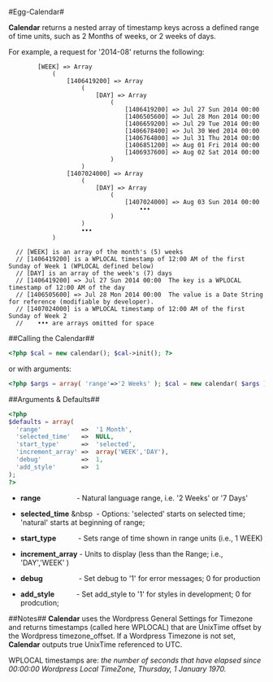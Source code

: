 #Egg-Calendar#

**Calendar** returns a nested array of timestamp keys across a defined range of time units, such as 2 Months of weeks, or 2 weeks of days.

For example, a request for '2014-08' returns the following:
```
  		[WEEK] => Array
  			(
  				[1406419200] => Array
  					(
  						[DAY] => Array
  							(
  								[1406419200] => Jul 27 Sun 2014 00:00
  								[1406505600] => Jul 28 Mon 2014 00:00
  								[1406659200] => Jul 29 Tue 2014 00:00
  								[1406678400] => Jul 30 Wed 2014 00:00
  								[1406764800] => Jul 31 Thu 2014 00:00
  								[1406851200] => Aug 01 Fri 2014 00:00
  								[1406937600] => Aug 02 Sat 2014 00:00
  							)
  					)
  				[1407024000] => Array
  					(
  						[DAY] => Array
  							(
  								[1407024000] => Aug 03 Sun 2014 00:00
  									•••
  							)
  					)
  					•••
  			)
  			
  // [WEEK] is an array of the month's (5) weeks
  // [1406419200] is a WPLOCAL timestamp of 12:00 AM of the first Sunday of Week 1 (WPLOCAL defined below)
  // [DAY] is an array of the week's (7) days
  // [1406419200] => Jul 27 Sun 2014 00:00	The key is a WPLOCAL timestamp of 12:00 AM of the day
  // [1406505600] => Jul 28 Mon 2014 00:00	The value is a Date String for reference (modifiable by developer).
  // [1407024000] is a WPLOCAL timestamp of 12:00 AM of the first Sunday of Week 2 
  //    ••• are arrays omitted for space
```

##Calling the Calendar##
```php
<?php $cal = new calendar(); $cal->init(); ?>
```  
  or with arguments:
```php
<?php $args = array( 'range'=>'2 Weeks' ); $cal = new calendar( $args ); $cal->init(); ?>
```  

##Arguments & Defaults##

```php
<?php
$defaults = array(
  'range'           =>  '1 Month',
  'selected_time'   =>  NULL,										
  'start_type'      =>  'selected',									
  'increment_array' =>  array('WEEK','DAY'),						
  'debug'           =>  1, 
  'add_style'       =>  1											
);
?>
```
* **range**&nbsp;&nbsp;&nbsp;&nbsp;&nbsp;&nbsp;&nbsp;&nbsp;&nbsp;&nbsp;&nbsp;&nbsp;&nbsp;&nbsp;&nbsp;&nbsp;&nbsp;&nbsp;- Natural language range, i.e. '2 Weeks' or '7 Days'

* **selected_time**&nbsp;&nbsp&nbsp;&nbsp;- Options: 'selected' starts on selected time; 'natural' starts at beginning of range;

* **start_type**&nbsp;&nbsp;&nbsp;&nbsp;&nbsp;&nbsp;&nbsp;&nbsp;&nbsp;&nbsp;&nbsp;- Sets range of time shown in range units (i.e., 1 WEEK)

* **increment_array**&nbsp;- Units to display (less than the Range; i.e., 'DAY','WEEK' )

* **debug**&nbsp;&nbsp;&nbsp;&nbsp;&nbsp;&nbsp;&nbsp;&nbsp;&nbsp;&nbsp;&nbsp;&nbsp;&nbsp;&nbsp;&nbsp;&nbsp;&nbsp;&nbsp;- Set debug to '1' for error messages; 0 for production

* **add_style**&nbsp;&nbsp;&nbsp;&nbsp;&nbsp;&nbsp;&nbsp;&nbsp;&nbsp;&nbsp;&nbsp;- Set add_style to '1' for styles in development; 0 for prodcution;

##Notes##
**Calendar** uses the Wordpress General Settings for Timezone and returns timestamps (called here WPLOCAL) that are UnixTime offset by the Wordpress timezone_offset. If a Wordpress Timezone is not set, **Calendar** outputs true UnixTime referenced to UTC. 

WPLOCAL timestamps are: *the number of seconds that have elapsed since 00:00:00 Wordpress Local TimeZone, Thursday, 1 January 1970.*


